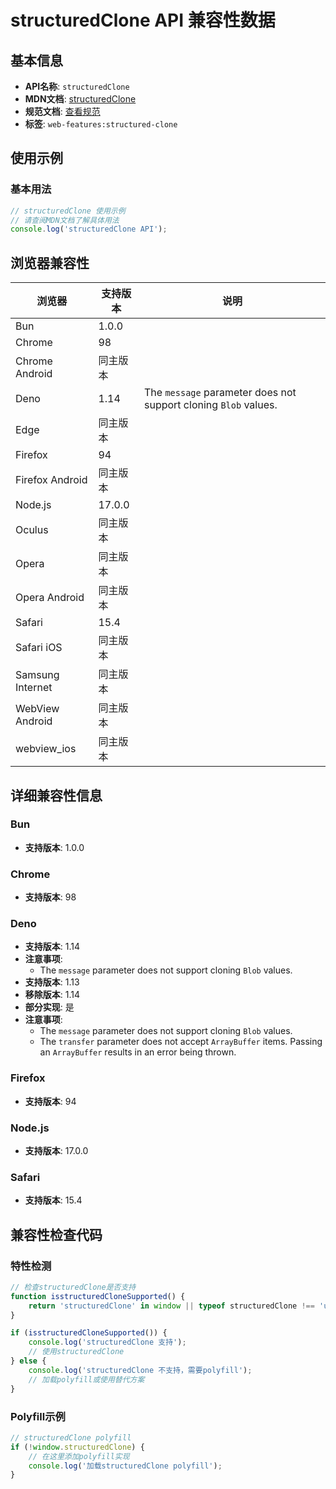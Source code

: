 # structuredClone API 兼容性数据

## 基本信息

- **API名称**: `structuredClone`
- **MDN文档**: [structuredClone](https://developer.mozilla.org/docs/Web/API/Window/structuredClone)
- **规范文档**: [查看规范](https://html.spec.whatwg.org/multipage/structured-data.html#dom-structuredclone)
- **标签**: `web-features:structured-clone`

## 使用示例

### 基本用法

```javascript
// structuredClone 使用示例
// 请查阅MDN文档了解具体用法
console.log('structuredClone API');
```

## 浏览器兼容性

| 浏览器 | 支持版本 | 说明 |
|--------|----------|------|
| Bun | 1.0.0 |  |
| Chrome | 98 |  |
| Chrome Android | 同主版本 |  |
| Deno | 1.14 | The `message` parameter does not support cloning `Blob` values. |
| Edge | 同主版本 |  |
| Firefox | 94 |  |
| Firefox Android | 同主版本 |  |
| Node.js | 17.0.0 |  |
| Oculus | 同主版本 |  |
| Opera | 同主版本 |  |
| Opera Android | 同主版本 |  |
| Safari | 15.4 |  |
| Safari iOS | 同主版本 |  |
| Samsung Internet | 同主版本 |  |
| WebView Android | 同主版本 |  |
| webview_ios | 同主版本 |  |

## 详细兼容性信息

### Bun

- **支持版本**: 1.0.0

### Chrome

- **支持版本**: 98

### Deno

- **支持版本**: 1.14
- **注意事项**:
  - The `message` parameter does not support cloning `Blob` values.
- **支持版本**: 1.13
- **移除版本**: 1.14
- **部分实现**: 是
- **注意事项**:
  - The `message` parameter does not support cloning `Blob` values.
  - The `transfer` parameter does not accept `ArrayBuffer` items. Passing an `ArrayBuffer` results in an error being thrown.

### Firefox

- **支持版本**: 94

### Node.js

- **支持版本**: 17.0.0

### Safari

- **支持版本**: 15.4

## 兼容性检查代码

### 特性检测

```javascript
// 检查structuredClone是否支持
function isstructuredCloneSupported() {
    return 'structuredClone' in window || typeof structuredClone !== 'undefined';
}

if (isstructuredCloneSupported()) {
    console.log('structuredClone 支持');
    // 使用structuredClone
} else {
    console.log('structuredClone 不支持，需要polyfill');
    // 加载polyfill或使用替代方案
}
```

### Polyfill示例

```javascript
// structuredClone polyfill
if (!window.structuredClone) {
    // 在这里添加polyfill实现
    console.log('加载structuredClone polyfill');
}
```

